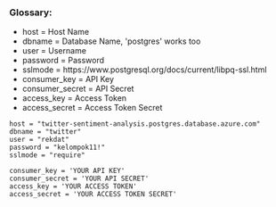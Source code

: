 ### Glossary:
<ul>
  <li>host = Host Name</li>
  <li>dbname = Database Name, 'postgres' works too</li>
  <li>user = Username</li>
  <li>password = Password</li>
  <li>sslmode = https://www.postgresql.org/docs/current/libpq-ssl.html</li>
  <li>consumer_key = API Key</li>
  <li>consumer_secret = API Secret</li>
  <li>access_key = Access Token</li>
  <li>access_secret = Access Token Secret</li>
</ul>

```
host = "twitter-sentiment-analysis.postgres.database.azure.com"
dbname = "twitter"
user = "rekdat"
password = "kelompok11!"
sslmode = "require"
```

```
consumer_key = 'YOUR API KEY'
consumer_secret = 'YOUR API SECRET'
access_key = 'YOUR ACCESS TOKEN'
access_secret = 'YOUR ACCESS TOKEN SECRET'
```
